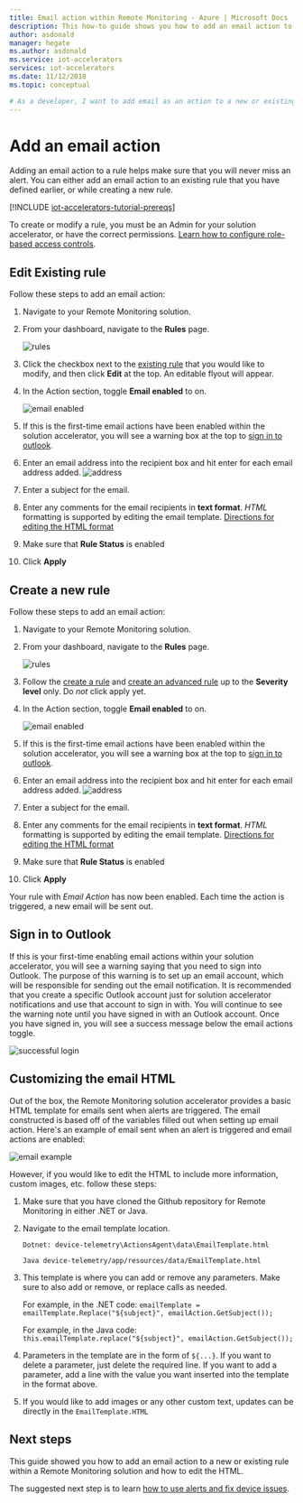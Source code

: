 ```yaml
---
title: Email action within Remote Monitoring - Azure | Microsoft Docs
description: This how-to guide shows you how to add an email action to a new or existing rule.
author: asdonald
manager: hegate
ms.author: asdonald
ms.service: iot-accelerators
services: iot-accelerators
ms.date: 11/12/2018
ms.topic: conceptual

# As a developer, I want to add email as an action to a new or existing rule within my Remote Monitoring solution.
---
```



# Add an email action
Adding an email action to a rule helps make sure that you will never miss an alert. You can either add an email action to an existing rule that you have defined earlier, or while creating a new rule. 

[!INCLUDE [iot-accelerators-tutorial-prereqs](../../includes/iot-accelerators-tutorial-prereqs.md)]

To create or modify a rule, you must be an Admin for your solution accelerator, or have the correct permissions. [Learn how to configure role-based access controls](iot-accelerators-remote-monitoring-rbac.md).

## Edit Existing rule

Follow these steps to add an email action:
  1. Navigate to your Remote Monitoring solution.
  2. From your dashboard, navigate to the **Rules** page.

      ![rules](./media/iot-accelerators-remote-monitoring-email-actions/rules.png)

  3. Click the checkbox next to the [existing rule](iot-accelerators-remote-monitoring-automate#edit-an-existing-rule) that you would like to modify, and then click **Edit** at the top. An editable flyout will appear.
  4. In the Action section, toggle **Email enabled** to on. 

      ![email enabled](./media/iot-accelerators-remote-monitoring-email-actions/emailenabled.png)

  5. If this is the first-time email actions have been enabled within the solution accelerator, you will see a warning box at the top to [sign in to outlook](#outlook).
  6. Enter an email address into the recipient box and hit enter for each email address added. 
      ![address](./media/iot-accelerators-remote-monitoring-email-actions/address.png)
  7. Enter a subject for the email.
  8. Enter any comments for the email recipients in **text format**. *HTML* formatting is supported by editing the email template. [Directions for editing the HTML format](#htmledit)
  9. Make sure that **Rule Status** is enabled
  10. Click **Apply**

## Create a new rule

Follow these steps to add an email action:
  1. Navigate to your Remote Monitoring solution.
  2. From your dashboard, navigate to the **Rules** page. 

      ![rules](./media/iot-accelerators-remote-monitoring-email-actions/rules.png)

  3. Follow the [create a rule](iot-accelerators-remote-monitoring-automate#create-a-rule) and [create an advanced rule](iot-accelerators-remote-monitoring-automate#create-an-advanced-rule) up to the **Severity level** only. Do *not* click apply yet. 
  4. In the Action section, toggle **Email enabled** to on. 

      ![email enabled](./media/iot-accelerators-remote-monitoring-email-actions/emailenabled.png)

  5. If this is the first-time email actions have been enabled within the solution accelerator, you will see a warning box at the top to [sign in to outlook](#outlook).
  6. Enter an email address into the recipient box and hit enter for each email address added. 
      ![address](./media/iot-accelerators-remote-monitoring-email-actions/address.png)
  7. Enter a subject for the email.
  8. Enter any comments for the email recipients in **text format**. *HTML* formatting is supported by editing the email template. [Directions for editing the HTML format](#htmledit)
  9. Make sure that **Rule Status** is enabled
  10. Click **Apply**

Your rule with *Email Action* has now been enabled. Each time the action is triggered, a new email will be sent out. 

## Sign in to Outlook <a name="outlook"></a>

If this is your first-time enabling email actions within your solution accelerator, you will see a warning saying that you need to sign into Outlook. The purpose of this warning is to set up an email account, which will be responsible for sending out the email notification. It is recommended that you create a specific Outlook account just for solution accelerator notifications and use that account to sign in with. You will continue to see the warning note until you have signed in with an Outlook account. Once you have signed in, you will see a success message below the email actions toggle. 

![successful login](./media/iot-accelerators-remote-monitoring-email-actions/success.png)

## Customizing the email HTML <a name="htmledit"></a>

Out of the box, the Remote Monitoring solution accelerator provides a basic HTML template for emails sent when alerts are triggered. The email constructed is based off of the variables filled out when setting up email action. Here's an example of email sent when an alert is triggered and email actions are enabled: 

![email example](./media/iot-accelerators-remote-monitoring-email-actions/emailtemplate.png)

However, if you would like to edit the HTML to include more information, custom images, etc. follow these steps:
  1. Make sure that you have cloned the Github repository for Remote Monitoring in either .NET or Java. 
  2. Navigate to the email template location.
    
      `Dotnet: device-telemetry\ActionsAgent\data\EmailTemplate.html`
    
      `Java device-telemetry/app/resources/data/EmailTemplate.html`
  3. This template is where you can add or remove any parameters. Make sure to also add or remove, or replace calls as needed. 

      For example, in the .NET code: 
      `emailTemplate = emailTemplate.Replace("${subject}", emailAction.GetSubject());`

      For example, in the Java code:
      `this.emailTemplate.replace("${subject}", emailAction.GetSubject());`
  4. Parameters in the template are in the form of `${...}`. If you want to delete a parameter, just delete the required line. If you want to add a parameter, add a line with the value you want inserted into the template in the format above. 
  5. If you would like to add images or any other custom text, updates can be directly in the `EmailTemplate.HTML`

## Next steps

This guide showed you how to add an email action to a new or existing rule within a Remote Monitoring solution and how to edit the HTML.

The suggested next step is to learn [how to use alerts and fix device issues](iot-accelerators-remote-monitoring-maintain.md).
